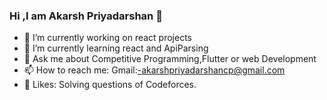 ### Hi ,I am Akarsh Priyadarshan 👋

- 🔭 I’m currently working on react projects
- 🌱 I’m currently learning react and ApiParsing
- 💬 Ask me about Competitive Programming,Flutter or web Development
- 📫 How to reach me: Gmail:-akarshpriyadarshancp@gmail.com
- 🤩 Likes: Solving questions of Codeforces.


